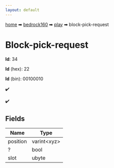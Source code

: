 ```yaml
---
layout: default
---
```


[home](/) ➡ [bedrock160](/protocol/bedrock160) ➡ [play](/protocol/bedrock160/play) ➡ block-pick-request

# Block-pick-request

**Id**: 34

**Id** (hex): 22

**Id** (bin): 00100010

✔️

✔️

## Fields

Name | Type
---|---
position | varint&lt;xyz&gt;
? | bool
slot | ubyte

